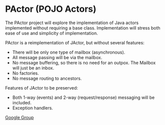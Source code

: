PActor (POJO Actors)
======

The PActor project will explore the implementation of Java actors implemented without requiring a base class.
Implementation will stress both ease of use and simplicity of implementation.

PActor is a reimplementation of JActor, but without several features:
- There will be only one type of mailbox (asynchronous).
- All message passing will be via the mailbox.
- No message buffering, so there is no need for an outpox. The Mailbox will just be an inbox.
- No factories.
- No message routing to ancestors.

Features of JActor to be preserved:
- Both 1-way (events) and 2-way (request/response) messaging will be included.
- Exception handlers.

[Google Group](https://groups.google.com/forum/?hl=en&fromgroups#!forum/agilewikidevelopers)
